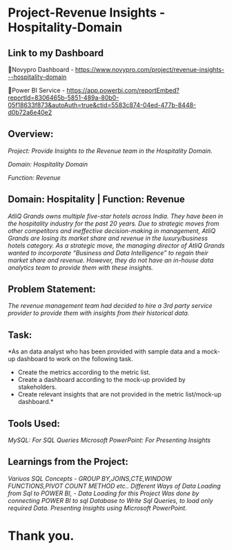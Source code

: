 # Project-Revenue Insights - Hospitality-Domain

## Link to my Dashboard
🔷Novypro Dashboard - https://www.novypro.com/project/revenue-insights---hospitality-domain

🔷Power BI Service  - https://app.powerbi.com/reportEmbed?reportId=8306465b-5851-489a-80b0-05f18633f873&autoAuth=true&ctid=5583c874-04ed-477b-8448-d0b72a6e40e2

## Overview:
*Project: Provide Insights to the Revenue team in the Hospitality Domain.*

*Domain: Hospitality Domain*

*Function: Revenue*


## Domain:  Hospitality | Function: Revenue

*AtliQ Grands owns multiple five-star hotels across India. They have been in the hospitality industry for the past 20 years. Due to strategic moves from other competitors and ineffective decision-making in management, AtliQ Grands are losing its market share and revenue in the luxury/business hotels category. As a strategic move, the managing director of AtliQ Grands wanted to incorporate “Business and Data Intelligence” to regain their market share and revenue. However, they do not have an in-house data analytics team to provide them with these insights.*


## Problem Statement:

*The revenue management team had decided to hire a 3rd party service provider to provide them with insights from their historical data.*


 ## Task:

*As an data analyst who has been provided with sample data and a mock-up dashboard to work on the following task. 

- Create the metrics according to the metric list.
- Create a dashboard according to the mock-up provided by stakeholders.
- Create relevant insights that are not provided in the metric list/mock-up dashboard.*

## Tools Used:

*MySQL: For SQL Queries*
*Microsoft PowerPoint: For Presenting Insights*

## Learnings from the Project:

*Variuos SQL Concepts - GROUP BY,JOINS,CTE,WINDOW FUNCTIONS,PIVOT COUNT METHOD etc..*
*Different Ways of Data Loading from Sql to POWER BI, - Data Loading for this Project Was done by connecting POWER BI to sql Database to Write Sql Queries, to load only required Data.*
*Presenting Insights using Microsoft PowerPoint.*

# Thank you.


